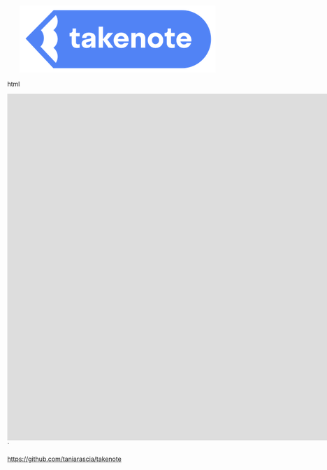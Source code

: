 <p align="center">
  <img src="./assets/logo.png">
</p>

html
<iframe width="1884" height="794" src="https://www.youtube.com/embed/qm0ru2iBuB0" title="YouTube video player" frameborder="0" allow="accelerometer; autoplay; clipboard-write; encrypted-media; gyroscope; picture-in-picture" allowfullscreen></iframe>`

https://github.com/taniarascia/takenote
